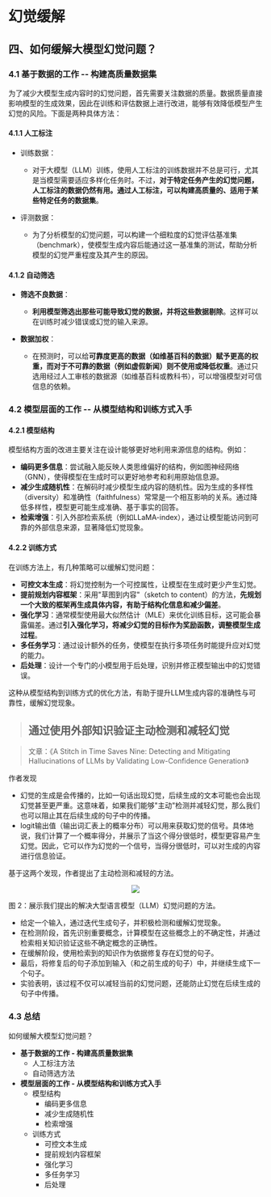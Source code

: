 # 幻觉缓解

## 四、如何缓解大模型幻觉问题？

### 4.1 基于数据的工作 -- 构建高质量数据集

为了减少大模型生成内容时的幻觉问题，首先需要关注数据的质量。数据质量直接影响模型的生成效果，因此在训练和评估数据上进行改进，能够有效降低模型产生幻觉的风险。下面是两种具体方法：

#### 4.1.1 人工标注

- 训练数据：
    - 对于大模型（LLM）训练，使用人工标注的训练数据并不总是可行，尤其是当模型需要适应多样化任务时。不过，**对于特定任务产生的幻觉问题，人工标注的数据仍然有用。通过人工标注，可以构建高质量的、适用于某些特定任务的数据集**。

- 评测数据：
    - 为了分析模型的幻觉问题，可以构建一个细粒度的幻觉评估基准集（benchmark），使模型生成内容后能通过这一基准集的测试，帮助分析模型的幻觉严重程度及其产生的原因。

#### 4.1.2 自动筛选

- **筛选不良数据**：
    - **利用模型筛选出那些可能导致幻觉的数据，并将这些数据剔除**。这样可以在训练时减少错误或幻觉的输入来源。

- **数据加权**：
    - 在预测时，可以给**可靠度更高的数据（如维基百科的数据）赋予更高的权重，而对于不可靠的数据（例如虚假新闻）则不使用或降低权重**。通过只选用经过人工审核的数据源（如维基百科或教科书），可以增强模型对可信信息的依赖。


### 4.2 模型层面的工作 -- 从模型结构和训练方式入手

#### 4.2.1 模型结构

模型结构方面的改进主要关注在设计能够更好地利用来源信息的结构。例如：

- **编码更多信息**：尝试融入能反映人类思维偏好的结构，例如图神经网络（GNN），使得模型在生成时可以更好地参考和利用原始信息源。
- **减少生成随机性**：在解码时减少模型生成内容的随机性。因为生成的多样性（diversity）和准确性（faithfulness）常常是一个相互影响的关系。通过降低多样性，模型更可能生成准确、基于事实的回答。
- **检索增强**：引入外部检索系统（例如LLaMA-index），通过让模型能访问到可靠的外部信息来源，显著降低幻觉现象。

#### 4.2.2 训练方式

在训练方法上，有几种策略可以缓解幻觉问题：

- **可控文本生成**：将幻觉控制为一个可控属性，让模型在生成时更少产生幻觉。
- **提前规划内容框架**：采用"草图到内容"（sketch to content）的方法，**先规划一个大致的框架再生成具体内容，有助于结构化信息和减少偏差**。
- **强化学习**：通常模型使用最大似然估计（MLE）来优化训练目标，这可能会暴露偏差。通过**引入强化学习，将减少幻觉的目标作为奖励函数，调整模型生成过程**。
- **多任务学习**：通过设计额外的任务，使模型在执行多项任务时能提升应对幻觉的能力。
- **后处理**：设计一个专门的小模型用于后处理，识别并修正模型输出中的幻觉错误。

这种从模型结构到训练方式的优化方法，有助于提升LLM生成内容的准确性与可靠性，缓解幻觉现象。


> ## 通过使用外部知识验证主动检测和减轻幻觉

> 文章：《A Stitch in Time Saves Nine: Detecting and Mitigating Hallucinations of LLMs by Validating Low-Confidence Generation》

作者发现

- 幻觉的生成是会传播的，比如一句话出现幻觉，后续生成的文本可能也会出现幻觉甚至更严重。这意味着，如果我们能够"主动"检测并减轻幻觉，那么我们也可以阻止其在后续生成的句子中的传播。
- logit输出值（输出词汇表上的概率分布）可以用来获取幻觉的信号。具体地说，我们计算了一个概率得分，并展示了当这个得分很低时，模型更容易产生幻觉。因此，它可以作为幻觉的一个信号，当得分很低时，可以对生成的内容进行信息验证。

基于这两个发现，作者提出了主动检测和减轻的方法。

<center>
    <img src="../fig/09-method.png">
</center>

图 2：展示我们提出的解决大型语言模型（LLM）幻觉问题的方法。

- 给定一个输入，通过迭代生成句子，并积极检测和缓解幻觉现象。
- 在检测阶段，首先识别重要概念，计算模型在这些概念上的不确定性，并通过检索相关知识验证这些不确定概念的正确性。
- 在缓解阶段，使用检索到的知识作为依据修复存在幻觉的句子。
- 最后，将修复后的句子添加到输入（和之前生成的句子）中，并继续生成下一个句子。
- 实验表明，该过程不仅可以减轻当前的幻觉问题，还能防止幻觉在后续生成的句子中传播。

### 4.3 总结

如何缓解大模型幻觉问题？

- **基于数据的工作 - 构建高质量数据集**
    - 人工标注方法
    - 自动筛选方法
- **模型层面的工作 - 从模型结构和训练方式入手**
    - 模型结构
        - 编码更多信息
        - 减少生成随机性
        - 检索增强
    - 训练方式
        - 可控文本生成
        - 提前规划内容框架
        - 强化学习
        - 多任务学习
        - 后处理